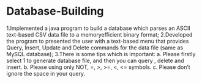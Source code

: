 # Database-Building
1.Implemented a java program to build a database which parses an ASCII text-based CSV data file to a memoryefficient binary format;
2.Developed the program to presented the user with a text-based menu that provides Query, Insert, Update and
Delete commands for the data file (same as MySQL database);
3.There is some tips which is important:
	a. Please firstly select 1 to generate database file, and then you can query , delete and insert.
	b. Please using only NOT, =, >, >=, <, <= symbols.
	c. Please don’t ignore the space in your query.

